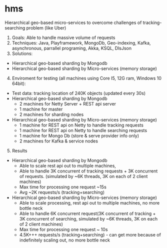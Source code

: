 # hms
Hierarchical geo-based micro-services to overcome challenges of tracking-searching problem (like Uber)
1. Goals: Able to handle massive volume of requests
2. Techniques: Java, Playframework, MongoDb, Geo-indexing, Kafka, asynchronous, parrallel programing, Akka, KSQL, DlsJson
3. Solutions: 
  * Hierarchical geo-based sharding by Mongodb
  * Hierarchical geo-based sharding by Micro-services (memory storage)
4. Enviroment for testing (all machines using Core I5, 12G ram, Windows 10 64bit):
 * Test data: tracking location of 240K objects (updated every 30s)
 * Hierarchical geo-based sharding by Mongodb
     * 2 machines for Netty Server + REST api server
     * 1 machine for master
     * 2 machines for sharding nodes     
 * Hierarchical geo-based sharding by Micro-services (memory storage)
     * 1 machine for REST api on Netty to handle tracking requests
     * 1 machine for REST api on Netty to handle searching requests
     * 1 machine for Mongo Db (store & serve provider info only)
     * 2 machines for Kafka & service nodes
5. Results 
 * Hierarchical geo-based sharding by Mongodb
     * Able to scale rest api out to multiple machines, 
     * Able to handle 3K concurrent of tracking requests + 3K concurrent of 
     requests. 
      (simulated by ~6K threads, 3K on each of 2 client machines)
     * Max time for processing one request ~15s
     * Avg ~2K requests/s (tracking+searching) 
 * Hierarchical geo-based sharding by Micro-services (memory storage)
     * Able to scale processing, rest api out to multiple machines, no more bottle neck
     * Able to handle 6K concurrent request(3K concurrent of tracking + 3K concurrent of searching, simulated by ~6K threads, 3K on each of 2 client machines)
     * Max time for processing one request ~ 10s
     * 4.5K+++ requests/s (tracking+searching) - can get more because of indefinitely scaling out, no more bottle neck
